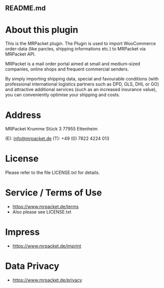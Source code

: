 ## README.md

# About this plugin

This is the MRPacket plugin. The Plugin is used to import WooCommerce order-data (like parcles, shipping informations etc.) to MRPacket via MRPacket API.

MRPacket is a mail order portal aimed at small and medium-sized companies, online shops and frequent commercial senders.

By simply importing shipping data, special and favourable conditions (with professional international logistics partners such as DPD, GLS, DHL or GO) and attractive additional services (such as an increased insurance value), you can conveniently optimise your shipping and costs. 

# Address

MRPacket
Krumme Stück 3
77955 Ettenheim

(E): info@mrpacket.de
(T): +49 (0) 7822 4224 013


# License

Please refer to the file LICENSE.txt for details.

# Service / Terms of Use

- https://www.mrpacket.de/terms
- Also please see LICENSE.txt

# Impress

- https://www.mrpacket.de/imprint

# Data Privacy

- https://www.mrpacket.de/privacy